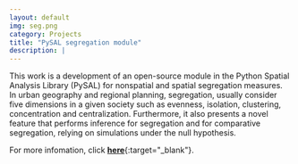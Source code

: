 ```yaml
---
layout: default
img: seg.png
category: Projects
title: "PySAL segregation module"
description: |
---
```


This work is a development of an open-source module in the Python Spatial Analysis Library (PySAL) for nonspatial and spatial segregation measures. In urban geography and regional planning, segregation, usually consider five dimensions in a given society such as evenness, isolation, clustering, concentration and centralization. Furthermore, it also presents a novel feature that performs inference for segregation and for comparative segregation, relying on simulations under the null hypothesis.

For more infomation, click [**here**](https://github.com/renanxcortes/segregation){:target="_blank"}.

